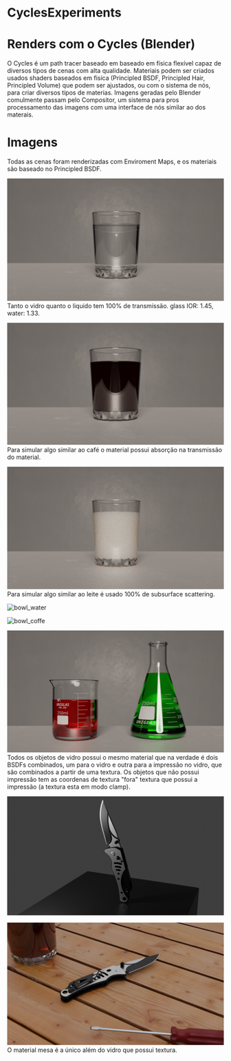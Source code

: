# CyclesExperiments

# Renders com o Cycles (Blender)
O Cycles é um path tracer baseado em baseado em física flexível capaz 
de diversos tipos de cenas com alta qualidade. Materiais podem ser 
criados usados shaders baseados em fisíca (Principled BSDF,
Principled Hair, Principled Volume) que podem ser ajustados, 
ou com o sistema de nós, para criar diversos tipos de materias.
Imagens geradas pelo Blender comulmente passam pelo Compositor, 
um sistema para pros processamento das imagens com uma interface 
de nós similar ao dos materais.

# Imagens
Todas as cenas foram renderizadas com Enviroment Maps, e os materiais
são baseado no Principled BSDF.

![cup_water](render_water_1.png)
Tanto o vidro quanto o liquido tem 100% de transmissão.
glass IOR: 1.45, water: 1.33.

![cup_coffe](render_coffe_1.png)
Para simular algo similar ao café o material possui absorção na transmissão
do material.

![cup_milk](render_milk_1.png)
Para simular algo similar ao leite é usado 100% de subsurface scattering.

![bowl_water](render_water_2.png)

![bowl_coffe](render_coffe_2.png)

![becker_erlenmeyer](render_becker_erlenmeyer.png)
Todos os objetos de vidro possui o mesmo material que na verdade é dois
BSDFs combinados, um para o vidro e outra para a impressão no vidro, que
são combinados a partir de uma textura. Os objetos que não possui impressão
tem as coordenas de textura "fora" textura que possui a impressão (a textura
esta em modo clamp).

![knife_1](render_4.png)

![knife_2](render_knife_1.png)
O material mesa é a único além do vidro que possui textura.
